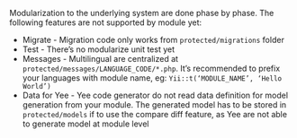 Modularization to the underlying system are done phase by phase. The following features are not supported by module yet:

* Migrate - Migration code only works from `protected/migrations` folder
* Test - There’s no modularize unit test yet
* Messages - Multilingual are centralized at `protected/messages/LANGUAGE_CODE/*.php`. It’s recommended to prefix your languages with module name, eg: `Yii::t(‘MODULE_NAME’, ‘Hello World’)`
* Data for Yee - Yee code generator do not read data definition for model generation from your module. The generated model has to be stored in `protected/models` if to use the compare diff feature, as Yee are not able to generate model at module level